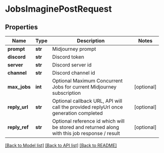 # JobsImaginePostRequest


## Properties
Name | Type | Description | Notes
------------ | ------------- | ------------- | -------------
**prompt** | **str** | Midjourney prompt | 
**discord** | **str** | Discord token | 
**server** | **str** | Discord server id | 
**channel** | **str** | Discord channel id | 
**max_jobs** | **int** | Optional Maximum Concurrent Jobs for current Midjourney subscription | [optional] 
**reply_url** | **str** | Optional callback URL, API will call the provided replyUrl once generation completed | [optional] 
**reply_ref** | **str** | Optional reference id which will be stored and returned along with this job response / result | [optional] 

[[Back to Model list]](../README.md#documentation-for-models) [[Back to API list]](../README.md#documentation-for-api-endpoints) [[Back to README]](../README.md)


